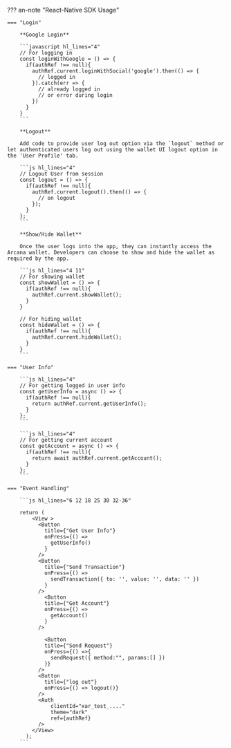??? an-note "React-Native SDK Usage"

    === "Login"

        **Google Login**

        ```javascript hl_lines="4"
        // For logging in
        const loginWithGoogle = () => {
          if(authRef !== null){
            authRef.current.loginWithSocial('google').then(() => {
              // logged in
            }).catch(err => {
              // already logged in
              // or error during login
            }) 
          }
        }
        ```

        **Logout**

        Add code to provide user log out option via the `logout` method or let authenticated users log out using the wallet UI logout option in the 'User Profile' tab.

        ```js hl_lines="4"
        // Logout User from session
        const logout = () => {
          if(authRef !== null){
            authRef.current.logout().then(() => {
              // on logout
            });
          }
        };
        ```

        **Show/Hide Wallet**

        Once the user logs into the app, they can instantly access the Arcana wallet. Developers can choose to show and hide the wallet as required by the app.

        ```js hl_lines="4 11"
        // For showing wallet
        const showWallet = () => {
          if(authRef !== null){
            authRef.current.showWallet();
          }
        }

        // For hiding wallet
        const hideWallet = () => {
          if(authRef !== null){
            authRef.current.hideWallet();
          }
        }
        ```

    === "User Info"

        ```js hl_lines="4"
        // For getting logged in user info
        const getUserInfo = async () => {
          if(authRef !== null){
            return authRef.current.getUserInfo();
          }
        };
        ```

        ```js hl_lines="4"
        // For getting current account
        const getAccount = async () => {
          if(authRef !== null){
            return await authRef.current.getAccount();
          }
        };
        ```

    === "Event Handling"

        ```js hl_lines="6 12 18 25 30 32-36"

        return (
            <View >
              <Button
                title={"Get User Info"}
                onPress={() =>
                  getUserInfo()
                }
              />
              <Button
                title={"Send Transaction"}
                onPress={() =>
                  sendTransaction({ to: '', value: '', data: '' })
                }
              />
                <Button
                title={"Get Account"}
                onPress={() =>
                  getAccount()
                }
              />

                <Button
                title={"Send Request"}
                onPress={() =>{
                  sendRequest({ method:"", params:[] })
                }}
              />
              <Button
                title={"log out"}
                onPress={() => logout()}
              />
              <Auth
                  clientId="xar_test_...."
                  theme="dark"
                  ref={authRef}
              />
            </View>
          );
        ```